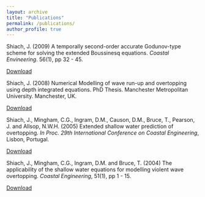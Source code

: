 ```yaml
---
layout: archive
title: "Publications"
permalink: /publications/
author_profile: true
---
```


<!-- {% if author.googlescholar %}
  You can also find my articles on <u><a href="{{author.googlescholar}}">my Google Scholar profile</a>.</u>
{% endif %}

{% include base_path %}

{% for post in site.publications reversed %}
  {% include archive-single.html %}
{% endfor %} -->

Shiach, J. (2009) A temporally second-order accurate Godunov-type scheme for solving the extended Boussinesq equations. *Coastal Envineering*. 56(1), pp 32 - 45. 

[Download](../files/papers/shiach_2009.pdf)

Shiach, J. (2008) Numerical Modelling of wave run-up and overtopping using depth integrated equations. PhD Thesis. Manchester Metropolitan University. Manchester, UK. 

[Download](../files/papers/shiach_thesis.pdf)

Shiach, J., Mingham, C.G., Ingram, D.M., Causon, D.M., Bruce, T., Pearson, J. and Allsop, N.W.H. (2005) Extended shallow water prediction of overtopping. *In Proc. 29th International Conference on Coastal Engineering*, Lisbon, Portugal. 

[Download](../files/papers/shiach_2005.pdf)

Shiach, J., Mingham, C.G., Ingram, D.M. and Bruce, T. (2004) The applicability of the shallow water equations for modelling violent wave overtopping. *Coastal Engineering*, 51(1), pp 1 - 15. 

[Download](../files/papers/shiach_2004.pdf)